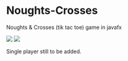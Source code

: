 # Noughts-Crosses
Noughts &amp; Crosses (tik tac toe) game in javafx 

<img src="https://i.gyazo.com/f24890f061215f370b9d83388512ebbd.png">

<img src="https://gyazo.com/81f070c82ddd24437d0ee7a48f8da212.png">


Single player still to be added.
